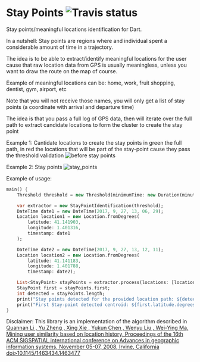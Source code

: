 # Stay Points ![Travis status][travis_status]

Stay points/meaningful locations identification for Dart.

In a nutshell: Stay points are regions where and individual spent a considerable amount of time in a trajectory.

The idea is to be able to extract/identify meaningful locations for the user 
cause that raw location data from GPS is usually meaningless, 
unless you want to draw the route on the map of course.

Example of meaningful locations can be: home, work, fruit shopping, dentist, gym, airport, etc

Note that you will not receive those names, 
you will only get a list of stay points (a coordinate with arrival and departure time) 

The idea is that you pass a full log of GPS data,
then will iterate over the full path to extract candidate locations to form the cluster to create the stay point

Example 1: Cantidate locations to create the stay points
in green the full path, in red the locations that will be part of the stay-point cause they pass the threshold validation
![before stay points](https://github.com/yeradis/stay_points.dart/blob/master/resources/raw_gps_cluster.png)

Example 2: Stay points
![stay_points](https://github.com/yeradis/stay_points.dart/blob/master/resources/stay_points.png)

Example of usage:

```dart
main() {
    Threshold threshold = new Threshold(minimumTime: new Duration(minutes: 4), minimumDistance: new Distance(meters: 20.0));

    var extractor = new StayPointIdentification(threshold);
    DateTime date1 = new DateTime(2017, 9, 27, 13, 06, 29);
    Location location1 = new Location.fromDegrees(
        latitude: 41.141903,
        longitude: 1.401316,
        timestamp: date1
    );

    DateTime date2 = new DateTime(2017, 9, 27, 13, 12, 11);
    Location location2 = new Location.fromDegrees(
        latitude: 41.141183,
        longitude: 1.401788,
        timestamp: date2);

    List<StayPoint> stayPoints = extractor.process(locations: [location1, location2]);
    StayPoint first = stayPoints.first;
    int detected = stayPoints.length;
    print("Stay points detected for the provided location path: ${detected}");
    print("First Stay-point detected centroid: ${first.latitude.degrees},${first.longitude.degrees}, arrival: ${first.arrival}, departurde: ${first.departure}");
}
```

Disclaimer: This library is an implementation of the algorithm described in [Quannan Li , Yu Zheng , Xing Xie , Yukun Chen , Wenyu Liu , Wei-Ying Ma, Mining user similarity based on location history, Proceedings of the 16th ACM SIGSPATIAL international conference on Advances in geographic information systems, November 05-07, 2008, Irvine, California  doi>10.1145/1463434.1463477][1] 

[1]: https://doi.org/10.1145/1463434.1463477
[travis_status]: https://travis-ci.org/yeradis/stay_points.dart.svg?branch=master